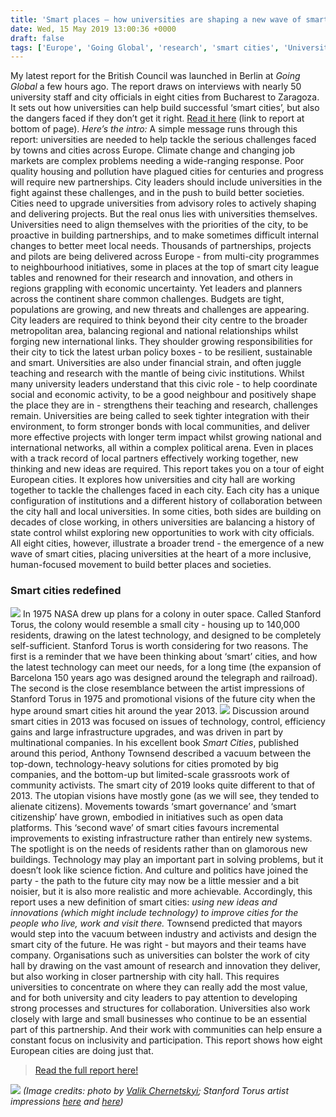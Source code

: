 ```yaml
---
title: 'Smart places – how universities are shaping a new wave of smart cities'
date: Wed, 15 May 2019 13:00:36 +0000
draft: false
tags: ['Europe', 'Going Global', 'research', 'smart cities', 'Universities']
---
```


My latest report for the British Council was launched in Berlin at _Going Global_ a few hours ago. The report draws on interviews with nearly 50 university staff and city officials in eight cities from Bucharest to Zaragoza. It sets out how universities can help build successful ‘smart cities’, but also the dangers faced if they don’t get it right. [Read it here](http://bit.ly/smartplacesreport) (link to report at bottom of page). _Here’s the intro:_ A simple message runs through this report: universities are needed to help tackle the serious challenges faced by towns and cities across Europe. Climate change and changing job markets are complex problems needing a wide-ranging response. Poor quality housing and pollution have plagued cities for centuries and progress will require new partnerships. City leaders should include universities in the fight against these challenges, and in the push to build better societies. Cities need to upgrade universities from advisory roles to actively shaping and delivering projects. But the real onus lies with universities themselves. Universities need to align themselves with the priorities of the city, to be proactive in building partnerships, and to make sometimes difficult internal changes to better meet local needs. Thousands of partnerships, projects and pilots are being delivered across Europe - from multi-city programmes to neighbourhood initiatives, some in places at the top of smart city league tables and renowned for their research and innovation, and others in regions grappling with economic uncertainty. Yet leaders and planners across the continent share common challenges. Budgets are tight, populations are growing, and new threats and challenges are appearing. City leaders are required to think beyond their city centre to the broader metropolitan area, balancing regional and national relationships whilst forging new international links. They shoulder growing responsibilities for their city to tick the latest urban policy boxes - to be resilient, sustainable and smart. Universities are also under financial strain, and often juggle teaching and research with the mantle of being civic institutions. Whilst many university leaders understand that this civic role - to help coordinate social and economic activity, to be a good neighbour and positively shape the place they are in - strengthens their teaching and research, challenges remain. Universities are being called to seek tighter integration with their environment, to form stronger bonds with local communities, and deliver more effective projects with longer term impact whilst growing national and international networks, all within a complex political arena. Even in places with a track record of local partners effectively working together, new thinking and new ideas are required. This report takes you on a tour of eight European cities. It explores how universities and city hall are working together to tackle the challenges faced in each city. Each city has a unique configuration of institutions and a different history of collaboration between the city hall and local universities. In some cities, both sides are building on decades of close working, in others universities are balancing a history of state control whilst exploring new opportunities to work with city officials. All eight cities, however, illustrate a broader trend - the emergence of a new wave of smart cities, placing universities at the heart of a more inclusive, human-focused movement to build better places and societies.

### Smart cities redefined

![](https://ransomjc.files.wordpress.com/2019/05/stanford_torus_cutaway_view.jpeg) In 1975 NASA drew up plans for a colony in outer space. Called Stanford Torus, the colony would resemble a small city - housing up to 140,000 residents, drawing on the latest technology, and designed to be completely self-sufficient. Stanford Torus is worth considering for two reasons. The first is a reminder that we have been thinking about ‘smart’ cities, and how the latest technology can meet our needs, for a long time (the expansion of Barcelona 150 years ago was designed around the telegraph and railroad). The second is the close resemblance between the artist impressions of Stanford Torus in 1975 and promotional visions of the future city when the hype around smart cities hit around the year 2013. ![](https://ransomjc.files.wordpress.com/2019/05/stanford_torus_interior-small.jpg) Discussion around smart cities in 2013 was focused on issues of technology, control, efficiency gains and large infrastructure upgrades, and was driven in part by multinational companies. In his excellent book _Smart Cities_, published around this period, Anthony Townsend described a vacuum between the top-down, technology-heavy solutions for cities promoted by big companies, and the bottom-up but limited-scale grassroots work of community activists. The smart city of 2019 looks quite different to that of 2013. The utopian visions have mostly gone (as we will see, they tended to alienate citizens). Movements towards ‘smart governance’ and ‘smart citizenship’ have grown, embodied in initiatives such as open data platforms. This ‘second wave’ of smart cities favours incremental improvements to existing infrastructure rather than entirely new systems. The spotlight is on the needs of residents rather than on glamorous new buildings. Technology may play an important part in solving problems, but it doesn’t look like science fiction. And culture and politics have joined the party - the path to the future city may now be a little messier and a bit noisier, but it is also more realistic and more achievable. Accordingly, this report uses a new definition of smart cities: _using new ideas and innovations (which might include technology) to improve cities for the people who live, work and visit there._ Townsend predicted that mayors would step into the vacuum between industry and activists and design the smart city of the future. He was right - but mayors and their teams have company. Organisations such as universities can bolster the work of city hall by drawing on the vast amount of research and innovation they deliver, but also working in closer partnership with city hall. This requires universities to concentrate on where they can really add the most value, and for both university and city leaders to pay attention to developing strong processes and structures for collaboration. Universities also work closely with large and small businesses who continue to be an essential part of this partnership. And their work with communities can help ensure a constant focus on inclusivity and participation. This report shows how eight European cities are doing just that.

> [Read the full report here!](http://bit.ly/smartplacesreport)

[![](https://ransomjc.files.wordpress.com/2019/05/report-cover.jpg?w=424)](http://bit.ly/smartplacesreport) _(Image credits: photo by [Valik Chernetskyi](https://unsplash.com/photos/OduNU22C3eE?utm_source=unsplash&utm_medium=referral&utm_content=creditCopyText); Stanford Torus artist impressions [here](https://commons.wikimedia.org/wiki/File:Stanford_Torus_Cutaway_view.jpeg) and [here](https://commons.wikimedia.org/wiki/File:Stanford_Torus_interior.jpg))_